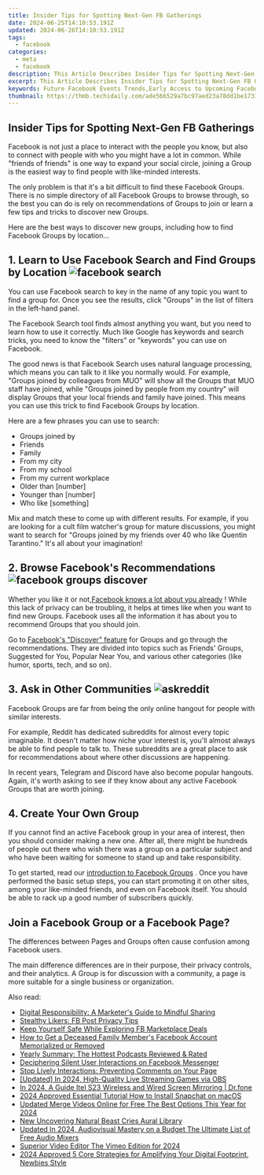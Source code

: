 ```yaml
---
title: Insider Tips for Spotting Next-Gen FB Gatherings
date: 2024-06-25T14:10:53.191Z
updated: 2024-06-26T14:10:53.191Z
tags:
  - facebook
categories:
  - meta
  - facebook
description: This Article Describes Insider Tips for Spotting Next-Gen FB Gatherings
excerpt: This Article Describes Insider Tips for Spotting Next-Gen FB Gatherings
keywords: Future Facebook Events Trends,Early Access to Upcoming Facebook Gatherings,Innovative Social Media Meetups,Top Predictions,Insider Strategies for New-Age FB Events,Spotlight on Future Facebook Community Activities,Forecasting Trends in Online Social Gatherings
thumbnail: https://thmb.techidaily.com/ade566529a7bc97aed23a78dd1be17314340f234a16c9d2f0b2b465091d3ea91.jpg
---
```


## Insider Tips for Spotting Next-Gen FB Gatherings

 Facebook is not just a place to interact with the people you know, but also to connect with people with who you might have a lot in common. While "friends of friends" is one way to expand your social circle, joining a Group is the easiest way to find people with like-minded interests.

 The only problem is that it's a bit difficult to find these Facebook Groups. There is no simple directory of all Facebook Groups to browse through, so the best you can do is rely on recommendations of Groups to join or learn a few tips and tricks to discover new Groups.

 Here are the best ways to discover new groups, including how to find Facebook Groups by location...

## 1\. Learn to Use Facebook Search and Find Groups by Location ![facebook search](https://static1.makeuseofimages.com/wordpress/wp-content/uploads/2021/01/facebook-search.png)

 You can use Facebook search to key in the name of any topic you want to find a group for. Once you see the results, click "Groups" in the list of filters in the left-hand panel.

 The Facebook Search tool finds almost anything you want, but you need to learn how to use it correctly. Much like Google has keywords and search tricks, you need to know the "filters" or "keywords" you can use on Facebook.

 The good news is that Facebook Search uses natural language processing, which means you can talk to it like you normally would. For example, "Groups joined by colleagues from MUO" will show all the Groups that MUO staff have joined, while "Groups joined by people from my country" will display Groups that your local friends and family have joined. This means you can use this trick to find Facebook Groups by location.

Here are a few phrases you can use to search:

* Groups joined by
* Friends
* Family
* From my city
* From my school
* From my current workplace
* Older than \[number\]
* Younger than \[number\]
* Who like \[something\]

 Mix and match these to come up with different results. For example, if you are looking for a cult film watcher's group for mature discussions, you might want to search for "Groups joined by my friends over 40 who like Quentin Tarantino." It's all about your imagination!

## 2\. Browse Facebook's Recommendations ![facebook groups discover](https://static1.makeuseofimages.com/wordpress/wp-content/uploads/2021/01/facebook-groups-discover.png)

 Whether you like it or not,[Facebook knows a lot about you already](https://www.makeuseof.com/tag/what-facebook-knows-about-you/) ! While this lack of privacy can be troubling, it helps at times like when you want to find new Groups. Facebook uses all the information it has about you to recommend Groups that you should join.

 Go to [Facebook's "Discover" feature](https://www.facebook.com/groups/discover/) for Groups and go through the recommendations. They are divided into topics such as Friends' Groups, Suggested for You, Popular Near You, and various other categories (like humor, sports, tech, and so on).

## 3\. Ask in Other Communities ![askreddit](https://static1.makeuseofimages.com/wordpress/wp-content/uploads/2021/01/askreddit.png)

 Facebook Groups are far from being the only online hangout for people with similar interests.

 For example, Reddit has dedicated subreddits for almost every topic imaginable. It doesn't matter how niche your interest is, you'll almost always be able to find people to talk to. These subreddits are a great place to ask for recommendations about where other discussions are happening.

 In recent years, Telegram and Discord have also become popular hangouts. Again, it's worth asking to see if they know about any active Facebook Groups that are worth joining.

## 4\. Create Your Own Group

 If you cannot find an active Facebook group in your area of interest, then you should consider making a new one. After all, there might be hundreds of people out there who wish there was a group on a particular subject and who have been waiting for someone to stand up and take responsibility.

 To get started, read our [introduction to Facebook Groups](https://www.makeuseof.com/tag/facebook-closed-secret-groups/) . Once you have performed the basic setup steps, you can start promoting it on other sites, among your like-minded friends, and even on Facebook itself. You should be able to rack up a good number of subscribers quickly.

## Join a Facebook Group or a Facebook Page?

 The differences between Pages and Groups often cause confusion among Facebook users.

 The main difference differences are in their purpose, their privacy controls, and their analytics. A Group is for discussion with a community, a page is more suitable for a single business or organization.


<ins class="adsbygoogle"
     style="display:block"
     data-ad-format="autorelaxed"
     data-ad-client="ca-pub-7571918770474297"
     data-ad-slot="1223367746"></ins>



<ins class="adsbygoogle"
     style="display:block"
     data-ad-client="ca-pub-7571918770474297"
     data-ad-slot="8358498916"
     data-ad-format="auto"
     data-full-width-responsive="true"></ins>

<span class="atpl-alsoreadstyle">Also read:</span>
<div><ul>
<li><a href="https://facebook.techidaily.com/digital-responsibility-a-marketers-guide-to-mindful-sharing/"><u>Digital Responsibility: A Marketer's Guide to Mindful Sharing</u></a></li>
<li><a href="https://facebook.techidaily.com/stealthy-likers-fb-post-privacy-tips/"><u>Stealthy Likers: FB Post Privacy Tips</u></a></li>
<li><a href="https://facebook.techidaily.com/keep-yourself-safe-while-exploring-fb-marketplace-deals/"><u>Keep Yourself Safe While Exploring FB Marketplace Deals</u></a></li>
<li><a href="https://facebook.techidaily.com/how-to-get-a-deceased-family-members-facebook-account-memorialized-or-removed/"><u>How to Get a Deceased Family Member's Facebook Account Memorialized or Removed</u></a></li>
<li><a href="https://facebook.techidaily.com/yearly-summary-the-hottest-podcasts-reviewed-and-rated/"><u>Yearly Summary: The Hottest Podcasts Reviewed & Rated</u></a></li>
<li><a href="https://facebook.techidaily.com/deciphering-silent-user-interactions-on-facebook-messenger/"><u>Deciphering Silent User Interactions on Facebook Messenger</u></a></li>
<li><a href="https://facebook.techidaily.com/stop-lively-interactions-preventing-comments-on-your-page/"><u>Stop Lively Interactions: Preventing Comments on Your Page</u></a></li>
<li><a href="https://remote-screen-capture.techidaily.com/updated-in-2024-high-quality-live-streaming-games-via-obs/"><u>[Updated] In 2024, High-Quality Live Streaming  Games via OBS</u></a></li>
<li><a href="https://screen-mirror.techidaily.com/in-2024-a-guide-itel-s23-wireless-and-wired-screen-mirroring-drfone-by-drfone-android/"><u>In 2024, A Guide Itel S23 Wireless and Wired Screen Mirroring | Dr.fone</u></a></li>
<li><a href="https://snapchat-videos.techidaily.com/2024-approved-essential-tutorial-how-to-install-snapchat-on-macos/"><u>2024 Approved  Essential Tutorial  How to Install Snapchat on macOS</u></a></li>
<li><a href="https://ai-video-tools.techidaily.com/updated-merge-videos-online-for-free-the-best-options-this-year-for-2024/"><u>Updated Merge Videos Online for Free The Best Options This Year for 2024</u></a></li>
<li><a href="https://sound-tweaking.techidaily.com/new-uncovering-natural-beast-cries-aural-library/"><u>New Uncovering Natural Beast Cries Aural Library</u></a></li>
<li><a href="https://audio-shaping.techidaily.com/updated-in-2024-audiovisual-mastery-on-a-budget-the-ultimate-list-of-free-audio-mixers/"><u>Updated In 2024, Audiovisual Mastery on a Budget The Ultimate List of Free Audio Mixers</u></a></li>
<li><a href="https://vimeo-videos.techidaily.com/superior-video-editor-the-vimeo-edition-for-2024/"><u>Superior Video Editor  The Vimeo Edition for 2024</u></a></li>
<li><a href="https://vp-tips.techidaily.com/2024-approved-5-core-strategies-for-amplifying-your-digital-footprint-newbies-style/"><u>2024 Approved  5 Core Strategies for Amplifying Your Digital Footprint, Newbies Style</u></a></li>
</ul></div>
